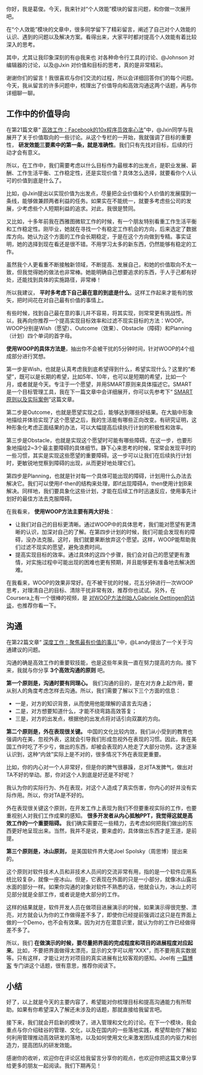 你好，我是葛俊。今天，我来针对“个人效能”模块的留言问题，和你做一次展开吧。

在“个人效能”模块的文章中，很多同学留下了精彩留言，阐述了自己对个人效能的认识、遇到的问题以及解决方案。看得出来，大家平时都对提高个人效能有着比较深入的思考。

其中，尤其让我印象深刻的有@我来也 对各种命令行工具的讨论、@Johnson 对编辑器的讨论，以及@Jxin 对价值和目标的思考，真的是非常精彩。

谢谢你们的留言！我很喜欢与你们交流的过程，所以会详细回答你们的每个问题。今天，我从留言的许多问题中，梳理出了价值导向和高效沟通这两个话题，再与你详细聊一聊。

## 工作中的价值导向

在第21篇文章“ [高效工作：Facebook的10x程序员效率心法](https://time.geekbang.org/column/article/148170)”中，@Jxin同学与我展开了关于价值取向的一些讨论。从这个专栏的一开始，我就强调了目标的重要性， **研发效能三要素中的第一条，就是准确性**。我们只有先找对目标，后续的行动才会有意义。

所以，在工作中，我们需要考虑以什么目标作为最根本的出发点，是职业发展、薪酬、工作生活平衡、工作稳定性，还是实现价值？具体怎么选择，就要看你个人认可的价值到底是什么了。

比如，@Jxin提出以实现价值为出发点，尽量把企业价值和个人价值的发展摆到一条线，能够做兼顾两者利益的任务。如果实在不能统一，就要多考虑些公司的发展，少考虑些个人短期利益的追求。对此，我很是赞同。

又比如，十多年前我在西雅图微软工作的时候，有一个朋友特别看重工作生活平衡和工作稳定性。刚毕业，她就在寻找一个有稳定工作机会的方向，后来选定了数据库方向。她认为这个方面的工作会长期稳定，于是在这个方向做到专精。事实证明，她的选择到现在看还是很不错。不用学习太多的新东西，仍然能够有稳定的工作。

虽然我个人更看重不断接触新领域，不断提高、发展自己，和她的价值取向不太一致，但我觉得她的做法也非常棒。她能明确自己想要追求的东西，于人于己都有好处，还能找到具体的实施路径，非常棒！

所以我建议， **平时多考虑下自己最在意的到底是什么**。这样工作起来才能有的放矢，把时间花在对自己最有价值的事情上。

有些时候，找到自己最在意的事儿并不容易，将其实现，则常常更有挑战性。所以，我再向你推荐一个提高实现目标效率和过滤不现实目标的方法：WOOP。WOOP分别是Wish（愿望）、Outcome（效果）、Obstacle（障碍）和Planning（计划）四个单词的首字母。

**使用WOOP的具体方法是**，抽出你不会被干扰的5分钟时间，针对WOOP的4个组成部分进行冥想。

第一步是Wish，也就是认真考虑我到底希望得到什么，希望实现什么？这里的“希望”，既可以是长期的希望，比如5年、10年，也可以是短期的希望，比如一个月，或者就是今天。专注于一个愿望，并用SMART原则来具体描述它。SMART是一个目标管理工具，我在下一篇文章中会详细展开，你可以先参考下“ [SMART 原则以及实际案例](https://blog.csdn.net/limuzi13/article/details/52245983)”这篇文章。

第二步是Outcome，也就是愿望实现之后，能够达到哪些好结果。在大脑中形象地描绘并体验实现了这个愿望之后，我的生活能有哪些正向改变。有研究证明，这种形象化考虑正面结果的办法，可以大幅提高后续执行计划的积极性和效率。

第三步是Obstacle，也就是实现这个愿望时可能有哪些障碍。在这一步，也要形象地描绘2~3个最主要障碍的具体细节。静下心来思考的时候，常常会发现平时的一些习惯，其实是实现这些愿望的重要障碍。这一步可以让我们在后续执行计划时，更敏锐地觉察到障碍的出现，从而更好地处理它们。

第四步是Planning，也就是针对每一个具体可能出现的障碍，计划用什么办法去解决它。我们可以使用if-then的结构来处理，即if出现障碍A，then使用计划B来解决。同样地，我们要具象化这些计划，才能在后续工作时迅速反应，使用事先计划好的最佳方法去克服障碍。

在我看来， **使用WOOP方法主要有两大好处**：

- 让我们对自己的目标更清晰。通过WOOP中的具体思考，我们能对愿望有更清晰的认识，加深对自己的了解。在第四步计划的时候，我们可能会发现有的障碍，没办法克服。这时，我们就要果断放弃这个愿望。这样，WOOP能帮助我们过滤不现实的愿望，避免浪费时间。
- 提高实现目标的效率。通过具体的这四个步骤，我们会对自己的愿望更有激情，对实施过程中可能出现的困难也更有预期，并且能够更有准备地去解决困难。

在我看来，WOOP的效果非常好。在不被干扰的时候，花五分钟进行一次WOOP思考，对理清自己的目标、清除干扰非常有效，推荐你也试试。另外，在Coursera上有一个很棒的视频，是 [对WOOP方法创始人Gabriele Oettingen的访谈](https://www.coursera.org/learn/the-science-of-well-being/lecture/idieS/interview-with-gabriele-oettingen)，也推荐你看一下。

## 沟通

在第22篇文章“ [深度工作：聚焦最有价值的事儿](https://time.geekbang.org/column/article/149479)”中，@Landy提出了一个关于沟通建议的问题。

沟通的确是高效工作的重要软技能，也是这些年来我一直在努力提高的方向。接下来，我就与你分享 **3个高效沟通的原则** 吧。

**第一个原则是，沟通时要有同理心。** 我们沟通的目的，是在对方身上起作用，要从别人的角度考虑怎样去沟通。所以，我们需要了解以下三个方面的信息：

- 一是，对方的知识背景，从而使用他能理解的语言去沟通；
- 二是，对方想要知道什么，才能不绕弯路高效答复；
- 三是，对方的出发点，根据他的出发点将对话引向双赢的方向。

**第二个原则是，外在表现很关键。** 中国的文化比较内敛，我们从小受到的教育也强调内在美，忽视外表，这就会引导我们形成忽视外在表现的习惯。因此，我在美国工作时吃了不少亏，做出的东西，却被会表现的人抢走了大部分功劳。这才逐渐认识到，这种“内敛”实际上是不对的，很多情况下外在表现更重要。

比如，你的内心对一个人非常好，但是你的脾气很暴躁，总对TA发脾气，做出对TA不好的举动。那，你对这个人到底是好还是不好呢？

我认为你的实际行为、外在表现，对这个人造成了真实伤害，你内心的好并没有实际作用。所以，你对TA是不好的。

外在表现很关键这个原则，在开发工作上表现为我们不但要重视实际的工作，也要重视别人对我们工作成果的感知。 **很多开发者从内心抵触PPT，我觉得这就是高效工作的一个重要阻碍。** 我们确实需要花一些精力，去考虑如何把我们做出的东西更好地呈现出来。当然，我并不是说，要来虚的，具体做出东西才是王道，是前提。

**第三个原则是，冰山原则，** 是美国软件界大佬Joel Spolsky（周思博）提出来的。

这个原则对软件技术人员和非技术人员间的交流非常有用，指的是一个软件应用系统比较复杂，就像一座冰山。但是，它表现在外面的只是一小部分，就像冰山露出水面的部分一样。如果你沟通的对象对软件不熟悉的话，他就会认为，冰山上的可见部分就是全部工作，或者说是绝大部分的工作。

这样的结果就是，软件开发人员在做项目进展演示的时候，如果演示得很完整、漂亮，对方就会认为你的工作做得差不多了，即使你已经提前强调过这只是在界面上做的一个Demo，也不会有效果。因为对方在潜意识里，就认为你的工作已经做得差不多了。

所以，我们 **在做演示的时候，要尽量把界面的完成程度和项目的进展程度对应起来**。比如，不要把界面做得太漂亮，显示的文字可以用“XXX”，而不要用真实数据等。只有这样，才能让对方对项目的真实进展有比较客观的感知。Joel有 [一篇博客](https://www.joelonsoftware.com/2002/02/13/the-iceberg-secret-revealed/) 专门讲这个话题，很有意思，推荐你阅读下。

## 小结

好了，以上就是今天的主要内容了，希望能对你梳理目标和提高沟通能力有所帮助。如果有你希望深入了解还未涉及的话题，那就直接给我留言吧。

接下来，我们就会开启新的模块了，进入管理和文化的讨论。在下一个模块，我会重点与你介绍硅谷的管理、文化，以及在国内的一些落地实践，希望帮助你了解如何利用管理推动高效研发的落地，以及如何使用文化来激发团队成员的内驱力和创造力，提高团队的研发效能。

感谢你的收听，欢迎你在评论区给我留言分享你的观点，也欢迎你把这篇文章分享给更多的朋友一起阅读。我们下期再见！
